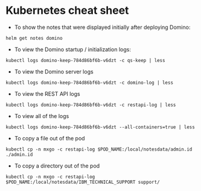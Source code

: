 # Kubernetes cheat sheet

- To show the notes that were displayed initially after deploying Domino:

`helm get notes domino`

- To view the Domino startup / initialization logs:

`kubectl logs domino-keep-784d86bf6b-v6dzt -c qs-keep | less`

- To view the Domino server logs

`kubectl logs domino-keep-784d86bf6b-v6dzt -c domino-log | less`

- To view the REST API logs

`kubectl logs domino-keep-784d86bf6b-v6dzt -c restapi-log | less`

- To view all of the logs

`kubectl logs domino-keep-784d86bf6b-v6dzt --all-containers=true | less`

- To copy a file out of the pod

`kubectl cp -n mxgo -c restapi-log $POD_NAME:/local/notesdata/admin.id ./admin.id`

- To copy a directory out of the pod

`kubectl cp -n mxgo -c restapi-log $POD_NAME:/local/notesdata/IBM_TECHNICAL_SUPPORT support/`